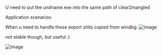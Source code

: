 U need to put the undname.exe into the same path of clear2mangled

Application scenarios:

When u need to handle these export shits copied from windbg:
![image](https://github.com/user-attachments/assets/3336089c-5e57-45ca-9468-ca0b1c6f306e)

not stable though, but useful :)

![image](https://github.com/user-attachments/assets/42dad368-786f-491b-9408-7911b9038c99)

